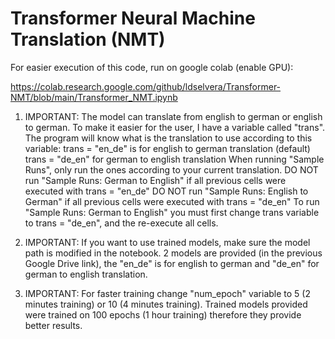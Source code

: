 # Transformer Neural Machine Translation (NMT)

For easier execution of this code, run on google colab (enable GPU):

https://colab.research.google.com/github/ldselvera/Transformer-NMT/blob/main/Transformer_NMT.ipynb


1. IMPORTANT: The model can translate from english to german or english to german. 
To make it easier for the user, I have a variable called "trans". 
The program will know what is the translation to use according to this variable:
trans = "en_de" is for english to german translation (default)
trans = "de_en" for german to english translation
When running "Sample Runs", only run the ones according to your current translation. 
DO NOT run "Sample Runs: German to English" if all previous cells were executed with trans = "en_de" 
DO NOT run "Sample Runs: English to German" if all previous cells were executed with trans = "de_en"
To run "Sample Runs: German to English" you must first change trans variable to trans = "de_en", and the re-execute all cells.

2. IMPORTANT: If you want to use trained models, make sure the model path is modified in the notebook.
2 models are provided (in the previous Google Drive link), the "en_de" is for english to german and "de_en" for german to english translation.

3. IMPORTANT: For faster training change "num_epoch" variable to 5 (2 minutes training) or 10 (4 minutes training).
Trained models provided were trained on 100 epochs (1 hour training) therefore they provide better results.

